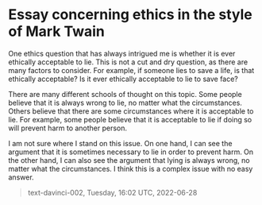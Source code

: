 # Essay concerning ethics in the style of Mark Twain



One ethics question that has always intrigued me is whether it is ever ethically acceptable to lie. This is not a cut and dry question, as there are many factors to consider. For example, if someone lies to save a life, is that ethically acceptable? Is it ever ethically acceptable to lie to save face?

There are many different schools of thought on this topic. Some people believe that it is always wrong to lie, no matter what the circumstances. Others believe that there are some circumstances where it is acceptable to lie. For example, some people believe that it is acceptable to lie if doing so will prevent harm to another person.

I am not sure where I stand on this issue. On one hand, I can see the argument that it is sometimes necessary to lie in order to prevent harm. On the other hand, I can also see the argument that lying is always wrong, no matter what the circumstances. I think this is a complex issue with no easy answer.

> text-davinci-002, Tuesday, 16:02 UTC, 2022-06-28
